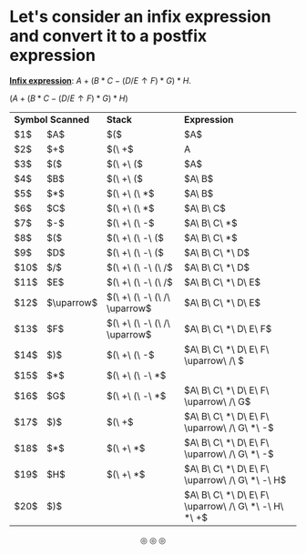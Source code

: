 # Let's consider an infix expression and convert it to a postfix expression

<strong><ins>Infix expression</ins></strong>: $A + (B * C - (D / E \uparrow F) * G) * H$.

$(A + (B * C - (D / E \uparrow F) * G) * H)$

<table>
<tr>
<td colspan = "2"><strong>Symbol Scanned</strong</td>
<td><strong>Stack</strong></td>
<td><strong>Expression</strong></td>
</tr>

<tr>
<td>$1$</td>
<td>$A$</td>
<td>$($</td>
<td>$A$</td>
</tr>

<tr>
<td>$2$</td>
<td>$+$</td>
<td>$(\ +$</td>
<td>A</td>
</tr>

<tr>
<td>$3$</td>
<td>$($</td>
<td>$(\ +\ ($</td>
<td>$A$</td>
</tr>

<tr>
<td>$4$</td>
<td>$B$</td>
<td>$(\ +\ ($</td>
<td>$A\ B$</td>
</tr>

<tr>
<td>$5$</td>
<td>$*$</td>
<td>$(\ +\ (\ *$</td>
<td>$A\ B$</td>
</tr>

<tr>
<td>$6$</td>
<td>$C$</td>
<td>$(\ +\ (\ *$</td>
<td>$A\ B\ C$</td>
</tr>

<tr>
<td>$7$</td>
<td>$-$</td>
<td>$(\ +\ (\ -$</td>
<td>$A\ B\ C\ *$</td>
</tr>

<tr>
<td>$8$</td>
<td>$($</td>
<td>$(\ +\ (\ -\ ($</td>
<td>$A\ B\ C\ *$</td>
</tr>

<tr>
<td>$9$</td>
<td>$D$</td>
<td>$(\ +\ (\ -\ ($</td>
<td>$A\ B\ C\ *\ D$</td>
</tr>

<tr>
<td>$10$</td>
<td>$/$</td>
<td>$(\ +\ (\ -\ (\ /$</td>
<td>$A\ B\ C\ *\ D$</td>
</tr>


<tr>
<td>$11$</td>
<td>$E$</td>
<td>$(\ +\ (\ -\ (\ /$</td>
<td>$A\ B\ C\ *\ D\ E$</td>
</tr>

<tr>
<td>$12$</td>
<td>$\uparrow$</td>
<td>$(\ +\ (\ -\ (\ /\ \uparrow$</td>
<td>$A\ B\ C\ *\ D\ E$</td>
</tr>

<tr>
<td>$13$</td>
<td>$F$</td>
<td>$(\ +\ (\ -\ (\ /\ \uparrow$</td>
<td>$A\ B\ C\ *\ D\ E\ F$</td>
</tr>

<tr>
<td>$14$</td>
<td>$)$</td>
<td>$(\ +\ (\ -$</td>
<td>$A\ B\ C\ *\ D\ E\ F\ \uparrow\ /\ $</td>
</tr>

<tr>
<td>$15$</td>
<td>$*$</td>
<td>$(\ +\ (\ -\ *$</td>
<td></td>
</tr>

<tr>
<td>$16$</td>
<td>$G$</td>
<td>$(\ +\ (\ -\ *$</td>
<td>$A\ B\ C\ *\ D\ E\ F\ \uparrow\ /\ G$</td>
</tr>

<tr>
<td>$17$</td>
<td>$)$</td>
<td>$(\ +$</td>
<td>$A\ B\ C\ *\ D\ E\ F\ \uparrow\ /\ G\ *\ -$</td>
</tr>

<tr>
<td>$18$</td>
<td>$*$</td>
<td>$(\ +\ *$</td>
<td>$A\ B\ C\ *\ D\ E\ F\ \uparrow\ /\ G\ *\ -$</td>
</tr>

<tr>
<td>$19$</td>
<td>$H$</td>
<td>$(\ +\ *$</td>
<td>$A\ B\ C\ *\ D\ E\ F\ \uparrow\ /\ G\ *\ -\ H$</td>
</tr>

<tr>
<td>$20$</td>
<td>$)$</td>
<td></td>
<td>$A\ B\ C\ *\ D\ E\ F\ \uparrow\ /\ G\ *\ -\ H\ *\ +$</td>
</tr>

</table>

<p align = "center">
&#9678; &#9678; &#9678;
</p>

